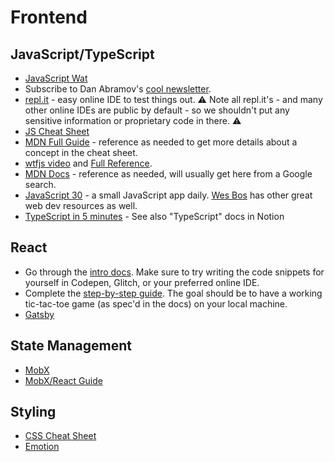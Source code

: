 # Frontend 

## JavaScript/TypeScript
* [JavaScript Wat](https://www.destroyallsoftware.com/talks/wat)
* Subscribe to Dan Abramov's [cool newsletter](https://justjavascript.com/).
* [repl.it](repl.it) - easy online IDE to test things out. ⚠️ Note all repl.it's - and many other online IDEs are public by default - so we shouldn't put any sensitive information or proprietary code in there. ⚠️
* [JS Cheat Sheet](https://htmlcheatsheet.com/js/)
* [MDN Full Guide](https://developer.mozilla.org/en-US/docs/Web/JavaScript/Guide) - reference as needed to get more details about a concept in the cheat sheet. 
* [wtfjs video](https://www.youtube.com/watch?v=et8xNAc2ic8) and [Full Reference](https://github.com/denysdovhan/wtfjs).
* [MDN Docs](https://developer.mozilla.org/en-US/docs/Web) - reference as needed, will usually get here from a Google search.
* [JavaScript 30](https://javascript30.com/) - a small JavaScript app daily. [Wes Bos](https://wesbos.com) has other great web dev resources as well. 
* [TypeScript in 5 minutes](https://www.typescriptlang.org/docs/handbook/typescript-in-5-minutes.html) - See also "TypeScript" docs in Notion

## React 
* Go through the [intro docs](https://reactjs.org/docs/hello-world.html). Make sure to try writing the code snippets for yourself in Codepen, Glitch, or your preferred online IDE. 
* Complete the [step-by-step guide](https://reactjs.org/tutorial/tutorial.html). The goal should be to have a working tic-tac-toe game (as spec'd in the docs) on your local machine. 
* [Gatsby](https://www.gatsbyjs.org/docs/)

## State Management 
* [MobX](https://mobx.js.org/README.html)
* [MobX/React Guide](https://mobx.js.org/getting-started.html)

## Styling
* [CSS Cheat Sheet](https://htmlcheatsheet.com/css/)
* [Emotion](https://emotion.sh/docs/introduction)